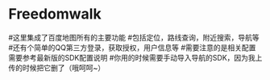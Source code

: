 # Freedomwalk
#这里集成了百度地图所有的主要功能
#包括定位，路线查询，附近搜索，导航等
#还有个简单的QQ第三方登录，获取授权，用户信息等
#需要注意的是相关配置需要参考最新版的SDK配置说明
#你用的时候需要手动导入导航的SDK，因为我上传的时候把它删了（哦呵呵~）
